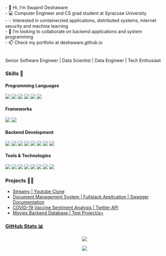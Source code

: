 

<!---
deshaware/deshaware is a ✨ special ✨ repository because its `README.md` (this file) appears on your GitHub profile.
You can click the Preview link to take a look at your changes.
--->

<br/>
<br/>
- 👋 Hi, I’m Swapnil Deshaware<br/>
- 💻 Computer Engineer and CS grad student at Syracuse University<br/>
- 💡 Interested in containerzied applications, distributed systems, internet security and machine learning<br/>
- 👀 I’m looking to collaborate on backend applications and system programming<br/>
- 📫 Check my portfolio at deshaware.github.io<br/>

<br/>
<br/>
Senior Software Engineer | Data Scientist | Data Engineer | Tech Enthusiast

<h3>
  Skills 💼
</h3>
<h4>Programming Languages</h4>
<p>
  <img src="https://img.shields.io/badge/JavaScript-F7DF1E?style=for-the-badge&logo=javascript&logoColor=black">
  <img src="https://img.shields.io/badge/Python-14354C?style=for-the-badge&logo=python&logoColor=white">
  <img src="https://img.shields.io/badge/Go-00599C?style=for-the-badge&logo=go&logoColor=white">
  <img src="https://img.shields.io/badge/TypeScript-007ACC?style=for-the-badge&logo=typescript&logoColor=white">
  <img src="https://img.shields.io/badge/Java-14354C?style=for-the-badge&logo=java&logoColor=white">
  <img src="https://img.shields.io/badge/C%2B%2B-00599C?style=for-the-badge&logo=c%2B%2B&logoColor=white">
  
</p>
<h4>Frameworks</h4>
<p>
  <img src="https://img.shields.io/badge/React-20232A?style=for-the-badge&logo=react&logoColor=61DAFB">
  <img src="https://img.shields.io/badge/Redux-14354C?style=for-the-badge&logo=redux&logoColor=green">
  
  

</p>
<h4>Backend Development</h4>
<p>
  <img src="https://img.shields.io/badge/Node.js-339933?style=for-the-badge&logo=nodedotjs&logoColor=white">
  <img src="https://img.shields.io/badge/Moleculer-092E20?style=for-the-badge&logo=Moleculer&logoColor=green">
  <img src="https://img.shields.io/badge/Express.js-000000?style=for-the-badge&logo=express&logoColor=white">
  <img src="https://img.shields.io/badge/MongoDB-white?style=for-the-badge&logo=mongodb&logoColor=4EA94B">
  <img src="https://img.shields.io/badge/Django-092E20?style=for-the-badge&logo=django&logoColor=green">
  <img src="https://img.shields.io/badge/MSSQL-005C84?style=for-the-badge&logo=mssql&logoColor=white">
  <img src="https://img.shields.io/badge/firebase%20realtime%20database-ffca28?style=for-the-badge&logo=firebase&logoColor=black">
  <img src="https://img.shields.io/badge/Mongoose-00C58E?style=for-the-badge">
</p>
<h4>Tools & Technologies</h4>
<p>
  <img src="https://img.shields.io/badge/Git-F05032?style=for-the-badge&logo=git&logoColor=white">
  <img src="https://img.shields.io/badge/AWS-FF6C37?style=for-the-badge&logo=amazon&logoColor=white">
  <img src="https://img.shields.io/badge/GitHub-100000?style=for-the-badge&logo=github&logoColor=white">
  <img src="https://img.shields.io/badge/Linux-FCC624?style=for-the-badge&logo=linux&logoColor=black">
<!--   <img src="https://img.shields.io/badge/Figma-F24E1E?style=for-the-badge&logo=figma&logoColor=white"> -->
  <img src="https://img.shields.io/badge/Notion-000000?style=for-the-badge&logo=notion&logoColor=white">
  
  <img src="https://img.shields.io/badge/Postman-FF6C37?style=for-the-badge&logo=Postman&logoColor=white">
  <img src="https://img.shields.io/badge/Heroku-430098?style=for-the-badge&logo=heroku&logoColor=white">
<!--   <img src="https://img.shields.io/badge/Vercel-000000?style=for-the-badge&logo=vercel&logoColor=white"> -->
  <img src="https://img.shields.io/badge/HTML5-E34F26?style=for-the-badge&logo=html5&logoColor=white">
  
  
</p>


<h3>
  Projects 👨‍💻
</h3>
<ul>
  <li><a href="https://github.com/deshaware/Streamy">Streamy | Youtube Clone </a></li>
  <li><a href="https://github.com/deshaware/dms"> Document Management System | Fullstack Application | Swagger Documentation</a></li>
  <li><a href="https://github.com/deshaware/sentiment-analysis">COVID-19 Vaccine Sentiment Analysis | Twitter API </a></li>
  <li><a href="https://github.com/deshaware/movie"> Movies Backend Database | Test Project/a></li>
</ul>


<h3>
  GitHub Stats 📊
</h3>
<p align="center">
  <img src="https://github-readme-stats.vercel.app/api?username=deshaware&show_icons=true&theme=vision-friendly-dark">
</p>
<p align="center">
  <img src="https://github-readme-stats.vercel.app/api/top-langs/?username=deshaware&theme=vision-friendly-dark">
</p>
